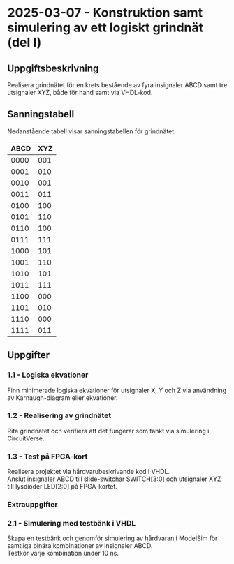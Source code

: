 # 2025-03-07 - Konstruktion samt simulering av ett logiskt grindnät (del I)

## Uppgiftsbeskrivning

Realisera grindnätet för en krets bestående av fyra insignaler ABCD samt tre utsignaler XYZ, både för hand samt via VHDL-kod.  

## Sanningstabell

Nedanstående tabell visar sanningstabellen för grindnätet. 

| ABCD | XYZ |   
|------|-----|
| 0000 | 001 |
| 0001 | 010 |
| 0010 | 001 |
| 0011 | 011 |
| 0100 | 100 |
| 0101 | 110 |
| 0110 | 100 |
| 0111 | 111 |
| 1000 | 101 |
| 1001 | 110 |
| 1010 | 101 |
| 1011 | 111 |
| 1100 | 000 |
| 1101 | 010 |
| 1110 | 000 |
| 1111 | 011 |

## Uppgifter 
### 1.1 - Logiska ekvationer 
Finn minimerade logiska ekvationer för utsignaler X, Y och Z via användning av Karnaugh-diagram eller ekvationer. 

### 1.2 - Realisering av grindnätet
Rita grindnätet och verifiera att det fungerar som tänkt via simulering i CircuitVerse.

### 1.3 - Test på FPGA-kort
Realisera projektet via hårdvarubeskrivande kod i VHDL.\
Anslut insignaler ABCD till slide-switchar SWITCH[3:0] och utsignaler XYZ till lysdioder LED[2:0] på FPGA-kortet. 

### Extrauppgifter 
### 2.1 - Simulering med testbänk i VHDL
Skapa en testbänk och genomför simulering av hårdvaran i ModelSim för samtliga binära kombinationer av insignaler ABCD.\
Testkör varje kombination under 10 ns.
